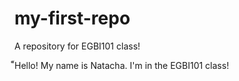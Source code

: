 # my-first-repo
A repository for EGBI101 class!

็้Hello! My name is Natacha. I'm in the EGBI101 class!